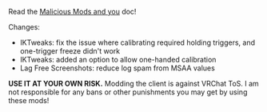 Read the [Malicious Mods and you](https://github.com/knah/VRCMods/blob/master/Malicious-Mods.md) doc!

Changes:
 * IKTweaks: fix the issue where calibrating required holding triggers, and one-trigger freeze didn't work
 * IKTweaks: added an option to allow one-handed calibration
 * Lag Free Screenshots: reduce log spam from MSAA values

**USE IT AT YOUR OWN RISK.** Modding the client is against VRChat ToS. I am not responsible for any bans or other punishments you may get by using these mods!
